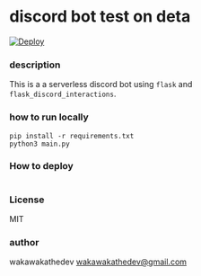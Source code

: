 # discord bot test on deta

[![Deploy](https://button.deta.dev/1/svg)](https://go.deta.dev/deploy?repo=https://github.com/wakawakathedev/deta_discord_bot)

### description

This is a a serverless discord bot using `flask` and `flask_discord_interactions`.


### how to run locally

```
pip install -r requirements.txt 
python3 main.py
```


### How to deploy
```
```

### License
MIT

### author
wakawakathedev <wakawakathedev@gmail.com>